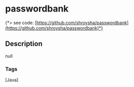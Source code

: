 # passwordbank
{*> see code: [https://github.com/shroysha/passwordbank](https://github.com/shroysha/passwordbank)*}

## Description
null

### Tags
[Java]
